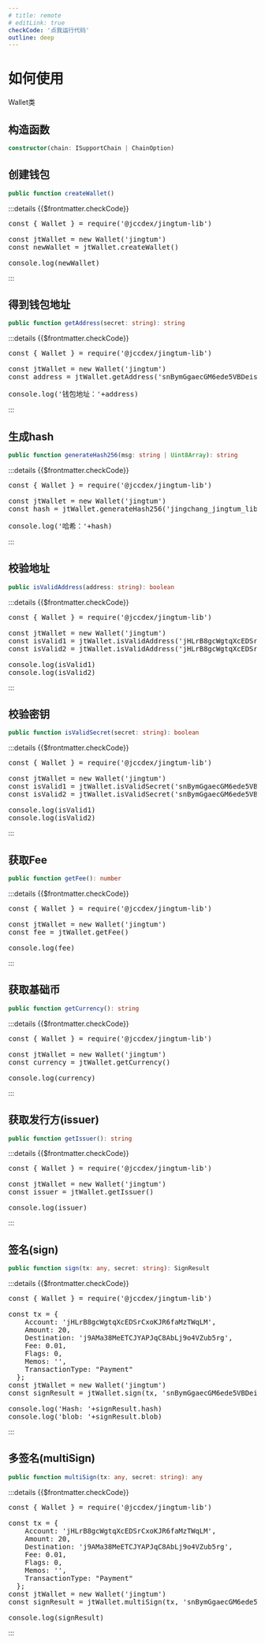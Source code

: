 ```yaml
---
# title: remote
# editLink: true
checkCode: '点我运行代码'
outline: deep
---
```

# 如何使用

Wallet类

## 构造函数

```ts
constructor(chain: ISupportChain | ChainOption)
```

## 创建钱包

```ts
public function createWallet()
```

:::details {{$frontmatter.checkCode}}
<pre class="code no_drop" id="code_createWallet">
const { Wallet } = require('@jccdex/jingtum-lib')

const jtWallet = new Wallet('jingtum')
const newWallet = jtWallet.createWallet()

console.log(newWallet)
</pre>

<runCode tid="code_createWallet" />
:::

## 得到钱包地址

```ts
public function getAddress(secret: string): string
```

:::details {{$frontmatter.checkCode}}
<pre class="code no_drop" id="code_getAddress">
const { Wallet } = require('@jccdex/jingtum-lib')

const jtWallet = new Wallet('jingtum')
const address = jtWallet.getAddress('snBymGgaecGM6ede5VBDeisiNNZy2')

console.log('钱包地址：'+address)
</pre>

<runCode tid="code_getAddress" />
:::

## 生成hash

```ts
public function generateHash256(msg: string | Uint8Array): string
```

:::details {{$frontmatter.checkCode}}
<pre class="code no_drop" id="code_generateHash256">
const { Wallet } = require('@jccdex/jingtum-lib')

const jtWallet = new Wallet('jingtum')
const hash = jtWallet.generateHash256('jingchang_jingtum_lib')

console.log('哈希：'+hash)
</pre>

<runCode tid="code_generateHash256" />
:::

## 校验地址

```ts
public isValidAddress(address: string): boolean
```

:::details {{$frontmatter.checkCode}}
<pre class="code no_drop" id="code_isValidAddress">
const { Wallet } = require('@jccdex/jingtum-lib')

const jtWallet = new Wallet('jingtum')
const isValid1 = jtWallet.isValidAddress('jHLrB8gcWgtqXcEDSrCxoKJR6faMzTWqLM')
const isValid2 = jtWallet.isValidAddress('jHLrB8gcWgtqXcEDSrCxoKJR6faMzTWqL')

console.log(isValid1)
console.log(isValid2)
</pre>

<runCode tid="code_isValidAddress" />
:::

## 校验密钥

```ts
public function isValidSecret(secret: string): boolean
```

:::details {{$frontmatter.checkCode}}
<pre class="code no_drop" id="code_isValidSecret">
const { Wallet } = require('@jccdex/jingtum-lib')

const jtWallet = new Wallet('jingtum')
const isValid1 = jtWallet.isValidSecret('snBymGgaecGM6ede5VBDeisiNNZy2')
const isValid2 = jtWallet.isValidSecret('snBymGgaecGM6ede5VBDeisiNNZy1')

console.log(isValid1)
console.log(isValid2)
</pre>

<runCode tid="code_isValidSecret" />
:::

## 获取Fee

```ts
public function getFee(): number
```

:::details {{$frontmatter.checkCode}}
<pre class="code no_drop" id="code_getFee">
const { Wallet } = require('@jccdex/jingtum-lib')

const jtWallet = new Wallet('jingtum')
const fee = jtWallet.getFee()

console.log(fee)
</pre>

<runCode tid="code_getFee" />
:::

## 获取基础币

```ts
public function getCurrency(): string
```

:::details {{$frontmatter.checkCode}}
<pre class="code no_drop" id="code_getCurrency">
const { Wallet } = require('@jccdex/jingtum-lib')

const jtWallet = new Wallet('jingtum')
const currency = jtWallet.getCurrency()

console.log(currency)
</pre>

<runCode tid="code_getCurrency" />
:::

## 获取发行方(issuer)

```ts
public function getIssuer(): string
```

:::details {{$frontmatter.checkCode}}
<pre class="code no_drop" id="code_getIssuer">
const { Wallet } = require('@jccdex/jingtum-lib')

const jtWallet = new Wallet('jingtum')
const issuer = jtWallet.getIssuer()

console.log(issuer)
</pre>

<runCode tid="code_getIssuer" />
:::

## 签名(sign)

```ts
public function sign(tx: any, secret: string): SignResult
```

:::details {{$frontmatter.checkCode}}
<pre class="code no_drop" id="code_sign">
const { Wallet } = require('@jccdex/jingtum-lib')

const tx = {
    Account: 'jHLrB8gcWgtqXcEDSrCxoKJR6faMzTWqLM',
    Amount: 20,
    Destination: 'j9AMa38MeETCJYAPJqC8AbLj9o4VZub5rg',
    Fee: 0.01,
    Flags: 0,
    Memos: '',
    TransactionType: "Payment"
  };
const jtWallet = new Wallet('jingtum')
const signResult = jtWallet.sign(tx, 'snBymGgaecGM6ede5VBDeisiNNZy2')

console.log('Hash: '+signResult.hash)
console.log('blob: '+signResult.blob)
</pre>

<runCode tid="code_sign" />
:::

## 多签名(multiSign)

```ts
public function multiSign(tx: any, secret: string): any
```

:::details {{$frontmatter.checkCode}}
<pre class="code no_drop" id="code_multiSign">
const { Wallet } = require('@jccdex/jingtum-lib')

const tx = {
    Account: 'jHLrB8gcWgtqXcEDSrCxoKJR6faMzTWqLM',
    Amount: 20,
    Destination: 'j9AMa38MeETCJYAPJqC8AbLj9o4VZub5rg',
    Fee: 0.01,
    Flags: 0,
    Memos: '',
    TransactionType: "Payment"
  };
const jtWallet = new Wallet('jingtum')
const signResult = jtWallet.multiSign(tx, 'snBymGgaecGM6ede5VBDeisiNNZy2')

console.log(signResult)
</pre>

<runCode tid="code_multiSign" />
:::
